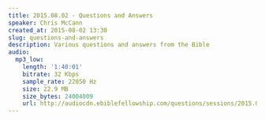 ```yaml
---
title: 2015.08.02 - Questions and Answers
speaker: Chris McCann
created_at: 2015-08-02 13:30
slug: questions-and-answers
description: Various questions and answers from the Bible
audio:
  mp3_low:
    length: '1:40:01'
    bitrate: 32 Kbps
    sample_rate: 22050 Hz
    size: 22.9 MB
    size_bytes: 24004009
    url: http://audiocdn.ebiblefellowship.com/questions/sessions/2015.08.02_McCann_-_Questions_and_Answers.mp3
---
```

